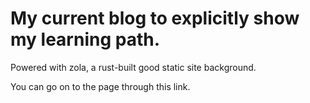 <h1> My current blog to explicitly show my learning path. </h1>
Powered with zola, a rust-built good static site background.
  
You can go on to the page through this link.
